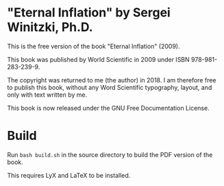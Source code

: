 # "Eternal Inflation" by Sergei Winitzki, Ph.D.

This is the free version of the book "Eternal Inflation" (2009).

This book was published by World Scientific in 2009 under ISBN 978-981-283-239-9.

The copyright was returned to me (the author) in 2018.
I am therefore free to publish this book, without any Word Scientific typography, layout, and only with text written by me.

This book is now released under the GNU Free Documentation License.

# Build

Run `bash build.sh` in the source directory to build the PDF version of the book.

This requires LyX and LaTeX to be installed.

